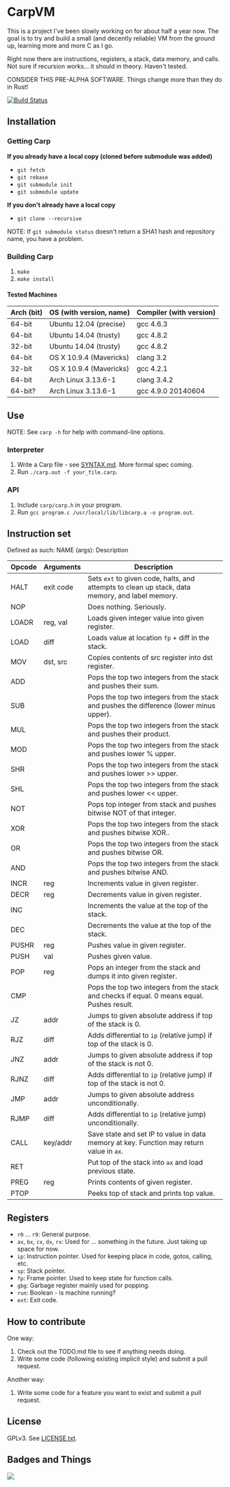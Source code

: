 # CarpVM
This is a project I've been slowly working on for about half a year now. The goal is to try and build a small (and decently reliable) VM from the ground up, learning more and more C as I go.

Right now there are instructions, registers, a stack, data memory, and calls. Not sure if recursion works... it should in theory. Haven't tested.

CONSIDER THIS PRE-ALPHA SOFTWARE. Things change more than they do in Rust!

[![Build Status](https://travis-ci.org/tekknolagi/carp.svg?branch=master)](https://travis-ci.org/tekknolagi/carp)

## Installation

### Getting Carp

**If you already have a local copy (cloned before submodule was added)**

* `git fetch`
* `git rebase`
* `git submodule init`
* `git submodule update`

**If you don't already have a local copy**

* `git clone --recursive`

NOTE: If `git submodule status` doesn't return a SHA1 hash and repository name, you have a problem.

### Building Carp

1. `make`
2. `make install`

#### Tested Machines

Arch (bit) | OS (with version, name) | Compiler (with version)
---------- | ----------------------- | -----------------------
64-bit     | Ubuntu 12.04 (precise)  | gcc 4.6.3
64-bit     | Ubuntu 14.04 (trusty)   | gcc 4.8.2
32-bit     | Ubuntu 14.04 (trusty)   | gcc 4.8.2
64-bit     | OS X 10.9.4 (Mavericks) | clang 3.2
32-bit     | OS X 10.9.4 (Mavericks) | gcc 4.2.1
64-bit     | Arch Linux 3.13.6-1     | clang 3.4.2
64-bit?    | Arch Linux 3.13.6-1     | gcc 4.9.0 20140604

## Use

NOTE: See `carp -h` for help with command-line options.

### Interpreter

1. Write a Carp file - see [SYNTAX.md](http://github.com/tekknolagi/carp/tree/master/SYNTAX.md). More formal spec coming.
2. Run `./carp.out -f your_file.carp`.

### API

1. Include `carp/carp.h` in your program.
2. Run `gcc program.c /usr/local/lib/libcarp.a -o program.out`.

## Instruction set

Defined as such: NAME (args): Description

Opcode | Arguments | Description
------ | --------- | -----------
HALT   | exit code | Sets `ext` to given code, halts, and attempts to clean up stack, data memory, and label memory.
NOP    |           | Does nothing. Seriously.
LOADR  | reg, val  | Loads given integer value into given register.
LOAD   | diff      | Loads value at location `fp` + diff in the stack.
MOV    | dst, src  | Copies contents of src register into dst register.
ADD    |           | Pops the top two integers from the stack and pushes their sum.
SUB    |           | Pops the top two integers from the stack and pushes the difference (lower minus upper).
MUL    |           | Pops the top two integers from the stack and pushes their product.
MOD    |           | Pops the top two integers from the stack and pushes lower % upper.
SHR    |           | Pops the top two integers from the stack and pushes lower >> upper.
SHL    |           | Pops the top two integers from the stack and pushes lower << upper.
NOT    |           | Pops top integer from stack and pushes bitwise NOT of that integer.
XOR    |           | Pops the top two integers from the stack and pushes bitwise XOR..
OR     |           | Pops the top two integers from the stack and pushes bitwise OR.
AND    |           | Pops the top two integers from the stack and pushes bitwise AND.
INCR   | reg       | Increments value in given register.
DECR   | reg       | Decrements value in given register.
INC    |           | Increments the value at the top of the stack.
DEC    |           | Decrements the value at the top of the stack.
PUSHR  | reg       | Pushes value in given register.
PUSH   | val       | Pushes given value.
POP    | reg       | Pops an integer from the stack and dumps it into given register.
CMP    |           | Pops the top two integers from the stack and checks if equal. 0 means equal. Pushes result.
JZ     | addr      | Jumps to given absolute address if top of the stack is 0.
RJZ    | diff      | Adds differential to `ip` (relative jump) if top of the stack is 0.
JNZ    | addr      | Jumps to given absolute address if top of the stack is not 0.
RJNZ   | diff      | Adds differential to `ip` (relative jump) if top of the stack is not 0.
JMP    | addr      | Jumps to given absolute address unconditionally.
RJMP   | diff      | Adds differential to `ip` (relative jump) unconditionally.
CALL   | key/addr  | Save state and set IP to value in data memory at key. Function may return value in `ax`.
RET    |           | Put top of the stack into `ax` and load previous state.
PREG   | reg       | Prints contents of given register.
PTOP   |           | Peeks top of stack and prints top value.

## Registers

* `r0` ... `r9`: General purpose.
* `ax`, `bx`, `cx`, `dx`, `rx`: Used for ... something in the future. Just taking up space for now.
* `ip`: Instruction pointer. Used for keeping place in code, gotos, calling, etc.
* `sp`: Stack pointer.
* `fp`: Frame pointer. Used to keep state for function calls.
* `gbg`: Garbage register mainly used for popping.
* `run`: Boolean - is machine running?
* `ext`: Exit code.

## How to contribute

One way:

1. Check out the TODO.md file to see if anything needs doing.
2. Write some code (following existing implicit style) and submit a pull request.

Another way:

1. Write some code for a feature you want to exist and submit a pull request.

## License

GPLv3. See [LICENSE.txt](http://github.com/tekknolagi/carp/tree/master/LICENSE.txt).

## Badges and Things

![](https://ga-beacon.appspot.com/UA-47678422-4/tekknolagi/carp)
